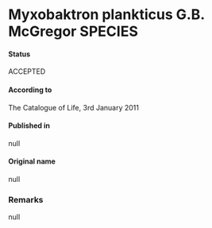# Myxobaktron plankticus G.B. McGregor SPECIES

#### Status
ACCEPTED

#### According to
The Catalogue of Life, 3rd January 2011

#### Published in
null

#### Original name
null

### Remarks
null